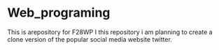 # Web_programing
This is arepository for F28WP
I this repository i am planning to create a clone version of the popular social media website twitter.
